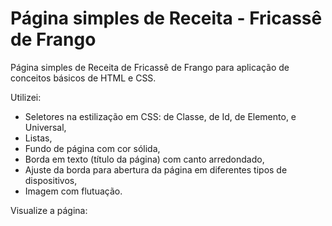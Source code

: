 # Página simples de Receita - Fricassê de Frango

Página simples de Receita de Fricassê de Frango para aplicação de conceitos básicos de HTML e CSS.

Utilizei:
- Seletores na estilização em CSS: de Classe, de Id, de Elemento, e Universal,
- Listas,
- Fundo de página com cor sólida,
- Borda em texto (título da página) com canto arredondado,
- Ajuste da borda para abertura da página em diferentes tipos de dispositivos,
- Imagem com flutuação.

Visualize a página:
